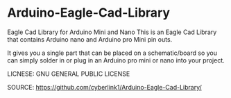 # Arduino-Eagle-Cad-Library
Eagle Cad Library for Arduino Mini and Nano
This is an Eagle Cad Library that contains Arduino nano and Arduino pro Mini pin outs.

It gives you a single part that can be placed on a schematic/board so you can simply solder in or plug in 
an Arduino pro mini or nano into your project.

LICNESE: GNU GENERAL PUBLIC LICENSE

SOURCE: https://github.com/cyberlink1/Arduino-Eagle-Cad-Library/